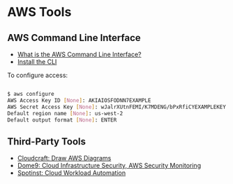 # AWS Tools

## AWS Command Line Interface

* [What is the AWS Command Line Interface?](https://docs.aws.amazon.com/cli/latest/userguide/cli-chap-welcome.html)
* [Install the CLI](https://aws.amazon.com/cli/)

To configure access:

```sh

$ aws configure
AWS Access Key ID [None]: AKIAIOSFODNN7EXAMPLE
AWS Secret Access Key [None]: wJalrXUtnFEMI/K7MDENG/bPxRfiCYEXAMPLEKEY
Default region name [None]: us-west-2
Default output format [None]: ENTER

```

## Third-Party Tools

* [Cloudcraft: Draw AWS Diagrams](https://cloudcraft.co/)
* [Dome9: Cloud Infrastructure Security, AWS Security Monitoring](https://dome9.com/)
* [Spotinst: Cloud Workload Automation](https://spotinst.com/)

